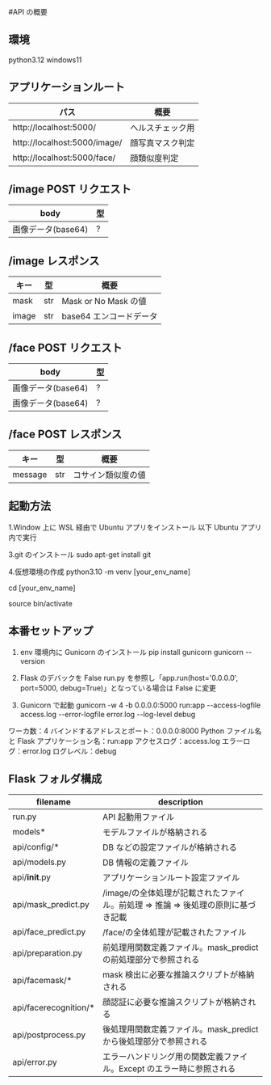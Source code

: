 #API の概要

## 環境

python3.12
windows11

## アプリケーションルート

| パス                         | 概要             |
| ---------------------------- | ---------------- |
| http://localhost:5000/       | ヘルスチェック用 |
| http://localhost:5000/image/ | 顔写真マスク判定 |
| http://localhost:5000/face/  | 顔類似度判定     |

## /image POST リクエスト

| body               | 型  |
| ------------------ | --- |
| 画像データ(base64) | ?   |

## /image レスポンス

| キー  | 型  | 概要                    |
| ----- | --- | ----------------------- |
| mask  | str | Mask or No Mask の値    |
| image | str | base64 エンコードデータ |

## /face POST リクエスト

| body               | 型  |
| ------------------ | --- |
| 画像データ(base64) | ?   |
| 画像データ(base64) | ?   |

## /face POST レスポンス

| キー    | 型  | 概要               |
| ------- | --- | ------------------ |
| message | str | コサイン類似度の値 |

## 起動方法

1.Window 上に WSL 経由で Ubuntu アプリをインストール
以下 Ubuntu アプリ内で実行

3.git のインストール
sudo apt-get install git

4.仮想環境の作成
python3.10 -m venv [your_env_name]

cd [your_env_name]

source bin/activate

## 本番セットアップ

1. env 環境内に Gunicorn のインストール
   pip install gunicorn
   gunicorn --version

2. Flask のデバックを False
   run.py を参照し「app.run(host='0.0.0.0', port=5000, debug=True)」となっている場合は False に変更

3. Gunicorn で起動
   gunicorn -w 4 -b 0.0.0.0:5000 run:app --access-logfile access.log --error-logfile error.log --log-level debug

ワーカ数：4
バインドするアドレスとポート：0.0.0.0:8000
Python ファイル名と Flask アプリケーション名：run:app
アクセスログ：access.log
エラーログ：error.log
ログレベル：debug

## Flask フォルダ構成

| filename               | description                                                                     |
| ---------------------- | ------------------------------------------------------------------------------- |
| run.py                 | API 起動用ファイル                                                              |
| models\*               | モデルファイルが格納される                                                      |
| api/config/\*          | DB などの設定ファイルが格納される                                               |
| api/models.py          | DB 情報の定義ファイル                                                           |
| api/**init**.py        | アプリケーションルート設定ファイル                                              |
| api/mask_predict.py    | /image/の全体処理が記載されたファイル。前処理 ⇒ 推論 ⇒ 後処理の原則に基づき記載 |
| api/face_predict.py    | /face/の全体処理が記載されたファイル                                            |
| api/preparation.py     | 前処理用関数定義ファイル。mask_predict の前処理部分で参照される                 |
| api/facemask/\*        | mask 検出に必要な推論スクリプトが格納される                                     |
| api/facerecognition/\* | 顔認証に必要な推論スクリプトが格納される                                        |
| api/postprocess.py     | 後処理用関数定義ファイル。mask_predict から後処理部分で参照される               |
| api/error.py           | エラーハンドリング用の関数定義ファイル。Except のエラー時に参照される           |
